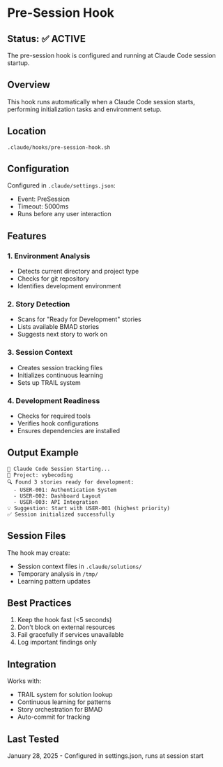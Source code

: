 # Pre-Session Hook

## Status: ✅ ACTIVE

The pre-session hook is configured and running at Claude Code session startup.

## Overview

This hook runs automatically when a Claude Code session starts, performing initialization tasks and environment setup.

## Location

`.claude/hooks/pre-session-hook.sh`

## Configuration

Configured in `.claude/settings.json`:
- Event: PreSession
- Timeout: 5000ms
- Runs before any user interaction

## Features

### 1. Environment Analysis
- Detects current directory and project type
- Checks for git repository
- Identifies development environment

### 2. Story Detection
- Scans for "Ready for Development" stories
- Lists available BMAD stories
- Suggests next story to work on

### 3. Session Context
- Creates session tracking files
- Initializes continuous learning
- Sets up TRAIL system

### 4. Development Readiness
- Checks for required tools
- Verifies hook configurations
- Ensures dependencies are installed

## Output Example

```
🚀 Claude Code Session Starting...
📁 Project: vybecoding
🔍 Found 3 stories ready for development:
  - USER-001: Authentication System
  - USER-002: Dashboard Layout
  - USER-003: API Integration
💡 Suggestion: Start with USER-001 (highest priority)
✅ Session initialized successfully
```

## Session Files

The hook may create:
- Session context files in `.claude/solutions/`
- Temporary analysis in `/tmp/`
- Learning pattern updates

## Best Practices

1. Keep the hook fast (<5 seconds)
2. Don't block on external resources
3. Fail gracefully if services unavailable
4. Log important findings only

## Integration

Works with:
- TRAIL system for solution lookup
- Continuous learning for patterns
- Story orchestration for BMAD
- Auto-commit for tracking

## Last Tested

January 28, 2025 - Configured in settings.json, runs at session start